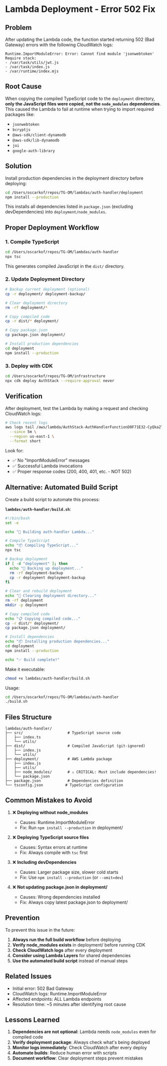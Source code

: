 # Lambda Deployment - Error 502 Fix

## Problem

After updating the Lambda code, the function started returning 502 (Bad Gateway) errors with the following CloudWatch logs:

```
Runtime.ImportModuleError: Error: Cannot find module 'jsonwebtoken'
Require stack:
- /var/task/utils/jwt.js
- /var/task/index.js
- /var/runtime/index.mjs
```

## Root Cause

When copying the compiled TypeScript code to the `deployment` directory, **only the JavaScript files were copied, not the `node_modules` dependencies**. This caused the Lambda to fail at runtime when trying to import required packages like:
- `jsonwebtoken`
- `bcryptjs`
- `@aws-sdk/client-dynamodb`
- `@aws-sdk/lib-dynamodb`
- `joi`
- `google-auth-library`

## Solution

Install production dependencies in the deployment directory before deploying:

```bash
cd /Users/oscarkof/repos/TG-OM/lambdas/auth-handler/deployment
npm install --production
```

This installs all dependencies listed in `package.json` (excluding devDependencies) into `deployment/node_modules`.

## Proper Deployment Workflow

### 1. Compile TypeScript
```bash
cd /Users/oscarkof/repos/TG-OM/lambdas/auth-handler
npx tsc
```

This generates compiled JavaScript in the `dist/` directory.

### 2. Update Deployment Directory
```bash
# Backup current deployment (optional)
cp -r deployment/ deployment-backup/

# Clear deployment directory
rm -rf deployment/*

# Copy compiled code
cp -r dist/* deployment/

# Copy package.json
cp package.json deployment/

# Install production dependencies
cd deployment
npm install --production
```

### 3. Deploy with CDK
```bash
cd /Users/oscarkof/repos/TG-OM/infrastructure
npx cdk deploy AuthStack --require-approval never
```

## Verification

After deployment, test the Lambda by making a request and checking CloudWatch logs:

```bash
# Check recent logs
aws logs tail /aws/lambda/AuthStack-AuthHandlerFunctionD0F71E32-CyQka2TCEITT \
  --since 5m \
  --region us-east-1 \
  --format short
```

Look for:
- ✅ No "ImportModuleError" messages
- ✅ Successful Lambda invocations
- ✅ Proper response codes (200, 400, 401, etc. - NOT 502)

## Alternative: Automated Build Script

Create a build script to automate this process:

**`lambdas/auth-handler/build.sh`**:
```bash
#!/bin/bash
set -e

echo "🔨 Building auth-handler Lambda..."

# Compile TypeScript
echo "📦 Compiling TypeScript..."
npx tsc

# Backup deployment
if [ -d "deployment" ]; then
  echo "💾 Backing up deployment..."
  rm -rf deployment-backup
  cp -r deployment deployment-backup
fi

# Clear and rebuild deployment
echo "🧹 Clearing deployment directory..."
rm -rf deployment
mkdir -p deployment

# Copy compiled code
echo "📋 Copying compiled code..."
cp -r dist/* deployment/
cp package.json deployment/

# Install dependencies
echo "📦 Installing production dependencies..."
cd deployment
npm install --production

echo "✅ Build complete!"
```

Make it executable:
```bash
chmod +x lambdas/auth-handler/build.sh
```

Usage:
```bash
cd /Users/oscarkof/repos/TG-OM/lambdas/auth-handler
./build.sh
```

## Files Structure

```
lambdas/auth-handler/
├── src/                    # TypeScript source code
│   ├── index.ts
│   └── utils/
├── dist/                   # Compiled JavaScript (git-ignored)
│   ├── index.js
│   └── utils/
├── deployment/             # AWS Lambda package
│   ├── index.js
│   ├── utils/
│   ├── node_modules/       # ⚠️ CRITICAL: Must include dependencies!
│   └── package.json
├── package.json            # Dependencies definition
└── tsconfig.json          # TypeScript configuration
```

## Common Mistakes to Avoid

1. ❌ **Deploying without node_modules**
   - Causes: Runtime.ImportModuleError
   - Fix: Run `npm install --production` in deployment/

2. ❌ **Deploying TypeScript source files**
   - Causes: Syntax errors at runtime
   - Fix: Always compile with `tsc` first

3. ❌ **Including devDependencies**
   - Causes: Larger package size, slower cold starts
   - Fix: Use `npm install --production` (or `--omit=dev`)

4. ❌ **Not updating package.json in deployment/**
   - Causes: Wrong dependencies installed
   - Fix: Always copy latest package.json to deployment/

## Prevention

To prevent this issue in the future:

1. **Always run the full build workflow** before deploying
2. **Verify node_modules exists** in deployment/ before running CDK
3. **Check CloudWatch logs** after every deployment
4. **Consider using Lambda Layers** for shared dependencies
5. **Use the automated build script** instead of manual steps

## Related Issues

- Initial error: 502 Bad Gateway
- CloudWatch logs: Runtime.ImportModuleError
- Affected endpoints: ALL Lambda endpoints
- Resolution time: ~5 minutes after identifying root cause

## Lessons Learned

1. **Dependencies are not optional**: Lambda needs `node_modules` even for compiled code
2. **Verify deployment package**: Always check what's being deployed
3. **Monitor logs immediately**: Check CloudWatch after every deploy
4. **Automate builds**: Reduce human error with scripts
5. **Document workflow**: Clear deployment steps prevent mistakes
